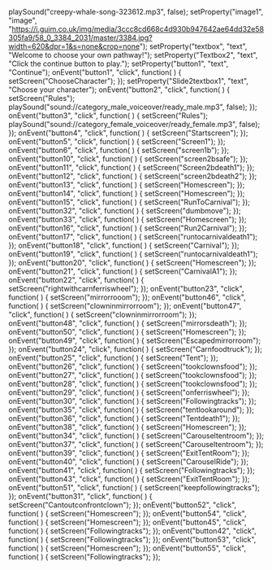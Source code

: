 playSound("creepy-whale-song-323612.mp3", false);
setProperty("image1", "image", "https://i.guim.co.uk/img/media/3ccc8cd668c4d930b947642ae64dd32e58305fa9/58_0_3384_2031/master/3384.jpg?width=620&dpr=1&s=none&crop=none");
setProperty("textbox", "text", "Welcome to choose your own pathway!");
setProperty("Textbox2", "text", "Click the continue button to play.");
setProperty("button1", "text", "Continue");
onEvent("button1", "click", function( ) {
  setScreen("ChooseCharacter");
});
setProperty("Slide2textbox1", "text", "Choose your character");
onEvent("button2", "click", function( ) {
  setScreen("Rules");
  playSound("sound://category_male_voiceover/ready_male.mp3", false);
});
onEvent("button3", "click", function( ) {
  setScreen("Rules");
  playSound("sound://category_female_voiceover/ready_female.mp3", false);
});
onEvent("button4", "click", function( ) {
  setScreen("Startscreen");
});
onEvent("button5", "click", function( ) {
  setScreen("Screen1");
});
onEvent("button6", "click", function( ) {
  setScreen("screen1b");
});
onEvent("button10", "click", function( ) {
  setScreen("screen2bsafe");
});
onEvent("button11", "click", function( ) {
  setScreen("Screen2bdeath1");
});
onEvent("button12", "click", function( ) {
  setScreen("screen2bdeath2");
});
onEvent("button13", "click", function( ) {
  setScreen("Homescreen");
});
onEvent("button14", "click", function( ) {
  setScreen("Homescreen");
});
onEvent("button15", "click", function( ) {
  setScreen("RunToCarnival");
});
onEvent("button32", "click", function( ) {
  setScreen("dumbmove");
});
onEvent("button33", "click", function( ) {
  setScreen("Homescreen");
});
onEvent("button16", "click", function( ) {
  setScreen("Run2Carnival");
});
onEvent("button17", "click", function( ) {
  setScreen("runtocarnivaldeath1");
});
onEvent("button18", "click", function( ) {
  setScreen("Carnival");
});
onEvent("button19", "click", function( ) {
  setScreen("runtocarnivaldeath1");
});
onEvent("button20", "click", function( ) {
  setScreen("Homescreen");
});
onEvent("button21", "click", function( ) {
  setScreen("CarnivalA1");
});
onEvent("button22", "click", function( ) {
  setScreen("rightwithcarnferriswheel");
});
onEvent("button23", "click", function( ) {
  setScreen("mirrorrooom");
});
onEvent("button46", "click", function( ) {
  setScreen("clowninmirrorroom");
});
onEvent("button47", "click", function( ) {
  setScreen("clowninmirrorroom");
});
onEvent("button48", "click", function( ) {
  setScreen("mirrorsdeath");
});
onEvent("button50", "click", function( ) {
  setScreen("Homescreen");
});
onEvent("button49", "click", function( ) {
  setScreen("Escapedmirrorroom");
});
onEvent("button24", "click", function( ) {
  setScreen("Carnfoodtruck");
});
onEvent("button25", "click", function( ) {
  setScreen("Tent");
});
onEvent("button26", "click", function( ) {
  setScreen("tookclownsfood");
});
onEvent("button27", "click", function( ) {
  setScreen("tookclownsfood");
});
onEvent("button28", "click", function( ) {
  setScreen("tookclownsfood");
});
onEvent("button29", "click", function( ) {
  setScreen("onferriswheel");
});
onEvent("button30", "click", function( ) {
  setScreen("Followingtracks");
});
onEvent("button35", "click", function( ) {
  setScreen("tentlookaround");
});
onEvent("button36", "click", function( ) {
  setScreen("Tentdeath1");
});
onEvent("button38", "click", function( ) {
  setScreen("Homescreen");
});
onEvent("button34", "click", function( ) {
  setScreen("Carouseltentroom");
});
onEvent("button37", "click", function( ) {
  setScreen("Carouseltentroom");
});
onEvent("button39", "click", function( ) {
  setScreen("ExitTentRoom");
});
onEvent("button40", "click", function( ) {
  setScreen("CarouselRide");
});
onEvent("button41", "click", function( ) {
  setScreen("Followingtracks");
});
onEvent("button43", "click", function( ) {
  setScreen("ExitTentRoom");
});
onEvent("button51", "click", function( ) {
  setScreen("keepfollowingtracks");
});
onEvent("button31", "click", function( ) {
  setScreen("Cantoutconfrontclown");
});
onEvent("button52", "click", function( ) {
  setScreen("Homescreen");
});
onEvent("button54", "click", function( ) {
  setScreen("Homescreen");
});
onEvent("button45", "click", function( ) {
  setScreen("Followingtracks");
});
onEvent("button42", "click", function( ) {
  setScreen("Followingtracks");
});
onEvent("button53", "click", function( ) {
  setScreen("Homescreen");
});
onEvent("button55", "click", function( ) {
  setScreen("Followingtracks");
});
